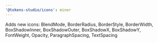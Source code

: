 ```yaml
---
'@tokens-studio/icons': minor
---
```


Adds new icons: BlendMode, BorderRadius, BorderStyle, BorderWidth, BoxShadowInner, BoxShadowOuter, BoxShadowX, BoxShadowY, FontWeight, Opacity, ParagraphSpacing, TextSpacing
